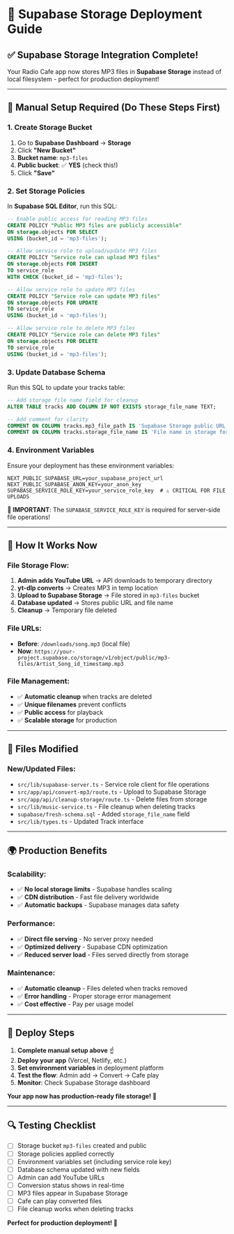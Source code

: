 # 🚀 Supabase Storage Deployment Guide

## ✅ **Supabase Storage Integration Complete!**

Your Radio Cafe app now stores MP3 files in **Supabase Storage** instead of local filesystem - perfect for production deployment!

---

## 🔧 **Manual Setup Required (Do These Steps First)**

### 1. **Create Storage Bucket**
1. Go to **Supabase Dashboard** → **Storage**
2. Click **"New Bucket"**
3. **Bucket name**: `mp3-files`
4. **Public bucket**: ✅ **YES** (check this!)
5. Click **"Save"**

### 2. **Set Storage Policies**
In **Supabase SQL Editor**, run this SQL:

```sql
-- Enable public access for reading MP3 files
CREATE POLICY "Public MP3 files are publicly accessible" 
ON storage.objects FOR SELECT 
USING (bucket_id = 'mp3-files');

-- Allow service role to upload/update MP3 files
CREATE POLICY "Service role can upload MP3 files" 
ON storage.objects FOR INSERT 
TO service_role
WITH CHECK (bucket_id = 'mp3-files');

-- Allow service role to update MP3 files
CREATE POLICY "Service role can update MP3 files" 
ON storage.objects FOR UPDATE 
TO service_role
USING (bucket_id = 'mp3-files');

-- Allow service role to delete MP3 files
CREATE POLICY "Service role can delete MP3 files" 
ON storage.objects FOR DELETE 
TO service_role
USING (bucket_id = 'mp3-files');
```

### 3. **Update Database Schema**
Run this SQL to update your tracks table:

```sql
-- Add storage file name field for cleanup
ALTER TABLE tracks ADD COLUMN IF NOT EXISTS storage_file_name TEXT;

-- Add comment for clarity
COMMENT ON COLUMN tracks.mp3_file_path IS 'Supabase Storage public URL';
COMMENT ON COLUMN tracks.storage_file_name IS 'File name in storage for cleanup';
```

### 4. **Environment Variables**
Ensure your deployment has these environment variables:

```env
NEXT_PUBLIC_SUPABASE_URL=your_supabase_project_url
NEXT_PUBLIC_SUPABASE_ANON_KEY=your_anon_key
SUPABASE_SERVICE_ROLE_KEY=your_service_role_key  # ⚠️ CRITICAL FOR FILE UPLOADS
```

**🚨 IMPORTANT**: The `SUPABASE_SERVICE_ROLE_KEY` is required for server-side file operations!

---

## 🎯 **How It Works Now**

### **File Storage Flow:**
1. **Admin adds YouTube URL** → API downloads to temporary directory
2. **yt-dlp converts** → Creates MP3 in temp location  
3. **Upload to Supabase Storage** → File stored in `mp3-files` bucket
4. **Database updated** → Stores public URL and file name
5. **Cleanup** → Temporary file deleted

### **File URLs:**
- **Before**: `/downloads/song.mp3` (local file)  
- **Now**: `https://your-project.supabase.co/storage/v1/object/public/mp3-files/Artist_Song_id_timestamp.mp3`

### **File Management:**
- ✅ **Automatic cleanup** when tracks are deleted
- ✅ **Unique filenames** prevent conflicts
- ✅ **Public access** for playback
- ✅ **Scalable storage** for production

---

## 📁 **Files Modified**

### **New/Updated Files:**
- `src/lib/supabase-server.ts` - Service role client for file operations
- `src/app/api/convert-mp3/route.ts` - Upload to Supabase Storage
- `src/app/api/cleanup-storage/route.ts` - Delete files from storage
- `src/lib/music-service.ts` - File cleanup when deleting tracks
- `supabase/fresh-schema.sql` - Added `storage_file_name` field
- `src/lib/types.ts` - Updated Track interface

---

## 🌍 **Production Benefits**

### **Scalability:**
- ✅ **No local storage limits** - Supabase handles scaling
- ✅ **CDN distribution** - Fast file delivery worldwide
- ✅ **Automatic backups** - Supabase manages data safety

### **Performance:**
- ✅ **Direct file serving** - No server proxy needed
- ✅ **Optimized delivery** - Supabase CDN optimization
- ✅ **Reduced server load** - Files served directly from storage

### **Maintenance:**
- ✅ **Automatic cleanup** - Files deleted when tracks removed
- ✅ **Error handling** - Proper storage error management  
- ✅ **Cost effective** - Pay per usage model

---

## 🚀 **Deploy Steps**

1. **Complete manual setup above** ☝️
2. **Deploy your app** (Vercel, Netlify, etc.)
3. **Set environment variables** in deployment platform
4. **Test the flow**: Admin add → Convert → Cafe play
5. **Monitor**: Check Supabase Storage dashboard

**Your app now has production-ready file storage! 🎉**

---

## 🔍 **Testing Checklist**

- [ ] Storage bucket `mp3-files` created and public
- [ ] Storage policies applied correctly  
- [ ] Environment variables set (including service role key)
- [ ] Database schema updated with new fields
- [ ] Admin can add YouTube URLs
- [ ] Conversion status shows in real-time
- [ ] MP3 files appear in Supabase Storage
- [ ] Cafe can play converted files
- [ ] File cleanup works when deleting tracks

**Perfect for production deployment! 🌟**